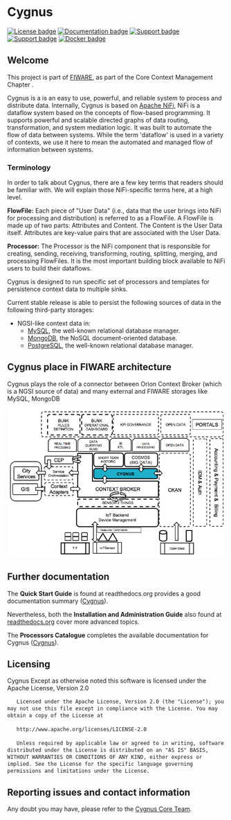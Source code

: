 # Cygnus
[![License badge](	https://img.shields.io/hexpm/l/plug.svg)](http://www.apache.org/licenses/LICENSE-2.0.html)
[![Documentation badge](https://readthedocs.org/projects/fiware-cygnus/badge/?version=latest)](http://fiware-cygnus.readthedocs.org/en/latest/?badge=latest)
[![Support badge]( https://img.shields.io/badge/support-sof-yellowgreen.svg)](http://stackoverflow.com/questions/tagged/fiware-cygnus)
[![Support badge]( https://img.shields.io/badge/support-askbot-yellowgreen.svg)](https://ask.fiware.org/questions/scope%3Aall/tags%3Acygnus/)
[![Docker badge](https://img.shields.io/docker/pulls/fiware/cygnus-common.svg)](https://hub.docker.com/r/fiware/cygnus-common/)

## Welcome
This project is part of [FIWARE](http://fiware.org), as part of the Core Context Management Chapter .

Cygnus is a is an easy to use, powerful, and reliable system to process and distribute data. Internally, Cygnus is based on [Apache NiFi](https://nifi.apache.org/docs.html),
NiFi is a dataflow system based on the concepts of flow-based programming. It supports powerful and scalable directed graphs of data routing, transformation, and system mediation logic.
It was built to automate the flow of data between systems. While the term 'dataflow' is used in a variety of contexts, we use it here to mean the automated and managed flow of information between systems.

### Terminology

In order to talk about Cygnus, there are a few key terms that readers should be familiar with. We will explain those NiFi-specific terms here, at a high level.

**FlowFile:** Each piece of "User Data" (i.e., data that the user brings into NiFi for processing and distribution) is referred to as a FlowFile. A FlowFile is made up of two parts: Attributes and Content. The Content is the User Data itself. Attributes are key-value pairs that are associated with the User Data.

**Processor:** The Processor is the NiFi component that is responsible for creating, sending, receiving, transforming, routing, splitting, merging, and processing FlowFiles. It is the most important building block available to NiFi users to build their dataflows.


Cygnus is designed to run specific set of processors and templates for 
persistence context data to multiple sinks.

Current stable release is able to persist the following sources of data in the following third-party storages:

* NGSI-like context data in:
    * [MySQL](https://www.mysql.com/), the well-known relational database manager.
    * [MongoDB](https://www.mongodb.org/), the NoSQL document-oriented database.
    * [PostgreSQL](http://www.postgresql.org/), the well-known relational database manager.

## Cygnus place in FIWARE architecture
Cygnus plays the role of a connector between Orion Context Broker (which is a NGSI source of data) and many external and FIWARE storages like MySQL, MongoDB

![FIWARE architecture](doc/images/fiware_architecture.png)

## Further documentation
The **Quick Start Guide** is found at readthedocs.org provides a good documentation summary ([Cygnus](doc/quick_start_guide.md)).

Nevertheless, both the **Installation and Administration Guide** also found at [readthedocs.org](doc/installation_and_administration_guide/README.md) cover more advanced topics.

The **Processors Catalogue** completes the available documentation for Cygnus ([Cygnus](doc/processors_catalogue/README.md)).


## Licensing
Cygnus Except as otherwise noted this software is licensed under the Apache License, Version 2.0
       
       Licensed under the Apache License, Version 2.0 (the "License"); you may not use this file except in compliance with the License. You may obtain a copy of the License at
       
       http://www.apache.org/licenses/LICENSE-2.0
       
       Unless required by applicable law or agreed to in writing, software distributed under the License is distributed on an "AS IS" BASIS, WITHOUT WARRANTIES OR CONDITIONS OF ANY KIND, either express or implied. See the License for the specific language governing permissions and limitations under the License.

## Reporting issues and contact information
Any doubt you may have, please refer to the [Cygnus Core Team](doc/installation_and_administration_guide/issues_and_contact.md).
